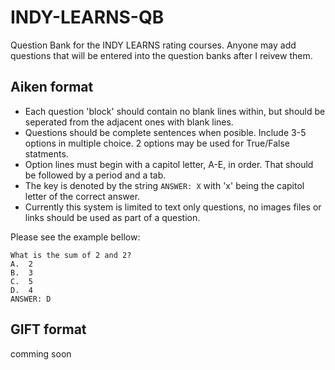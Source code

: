 # INDY-LEARNS-QB
Question Bank for the INDY LEARNS rating courses. Anyone may add questions that will be entered into the question banks after I reivew them.

## Aiken format
* Each question 'block' should contain no blank lines within, but should be seperated from the adjacent ones with blank lines.
* Questions should be complete sentences when posible. Include 3-5 options in multiple choice. 2 options may be used for True/False statments.
* Option lines must begin with a capitol letter, A-E, in order. That should be followed by a period and a tab.
* The key is denoted by the string `ANSWER: X` with 'x' being the capitol letter of the correct answer.
* Currently this system is limited to text only questions, no images files or links should be used as part of a question.

Please see the example bellow:
```
What is the sum of 2 and 2?
A.  2
B.  3
C.  5
D.  4
ANSWER: D
```

## GIFT format
comming soon
